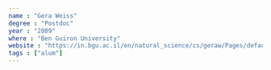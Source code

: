 ```yaml
---
name : "Gera Weiss"
degree : "Postdoc"
year : "2009"
where : "Ben Guiron University"
website : "https://in.bgu.ac.il/en/natural_science/cs/geraw/Pages/default.aspx"
tags : ["alum"]
---
```

